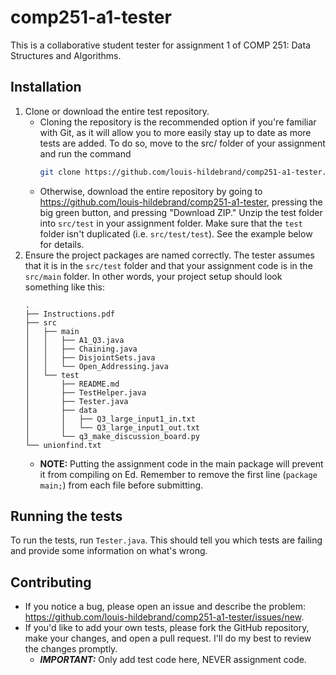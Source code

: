 # comp251-a1-tester
This is a collaborative student tester for assignment 1 of COMP 251: Data Structures and Algorithms.

## Installation
1. Clone or download the entire test repository.
	- Cloning the repository is the recommended option if you're familiar with Git, as it will allow you to more easily stay up to date as more tests are added. To do so, move to the src/ folder of your assignment and run the command
        ```sh
        git clone https://github.com/louis-hildebrand/comp251-a1-tester.git test
        ```
	- Otherwise, download the entire repository by going to https://github.com/louis-hildebrand/comp251-a1-tester, pressing the big green button, and pressing "Download ZIP." Unzip the test folder into `src/test` in your assignment folder. Make sure that the `test` folder isn't duplicated (i.e. `src/test/test`). See the example below for details.
2. Ensure the project packages are named correctly. The tester assumes that it is in the `src/test` folder and that your assignment code is in the `src/main` folder. In other words, your project setup should look something like this:
    ```
    .
    ├── Instructions.pdf
    ├── src
    │   ├── main
    │   │   ├── A1_Q3.java
    │   │   ├── Chaining.java
    │   │   ├── DisjointSets.java
    │   │   └── Open_Addressing.java
    │   └── test
    │       ├── README.md
    │       ├── TestHelper.java
    │       ├── Tester.java
    │       ├── data
    │       │   ├── Q3_large_input1_in.txt
    │       │   └── Q3_large_input1_out.txt
    │       └── q3_make_discussion_board.py
    └── unionfind.txt
    ```
    - __NOTE:__ Putting the assignment code in the main package will prevent it from compiling on Ed. Remember to remove the first line (`package main;`) from each file before submitting.

## Running the tests
To run the tests, run `Tester.java`. This should tell you which tests are failing and provide some information on what's wrong.

## Contributing
- If you notice a bug, please open an issue and describe the problem: https://github.com/louis-hildebrand/comp251-a1-tester/issues/new.
- If you'd like to add your own tests, please fork the GitHub repository, make your changes, and open a pull request. I'll do my best to review the changes promptly.
    - ___IMPORTANT:___ Only add test code here, NEVER assignment code.
